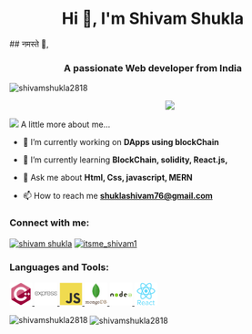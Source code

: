 <!-- <img align='right' src="https://media.giphy.com/media/M9gbBd9nbDrOTu1Mqx/giphy.gif" width="230">



# नमस्ते 🙏, Hii' I'm Shivam Shukla  
## Full Stack Developer 👨‍💻

[![](https://img.shields.io/badge/LinkedIn-ashrafkm-blue)](https://www.linkedin.com/in/ashraf-k-m-149a3494/)
[![](https://img.shields.io/badge/Gmail-ashrafkm010%40gmail.com-red)](mailto:ashrafkm010@gmail.com)


### <img src="https://media.giphy.com/media/VgCDAzcKvsR6OM0uWg/giphy.gif" width="50"> A little more about me...   -->
<h1 align="center">Hi 👋, I'm Shivam Shukla</h1>
## नमस्ते 🙏, 

<h3 align="center">A passionate Web developer from India</h3>

<p align="left"> <img src="https://komarev.com/ghpvc/?username=shivamshukla2818&label=Profile%20views&color=0e75b6&style=flat" alt="shivamshukla2818" /> </p>
<img align='right' src="https://media.giphy.com/media/M9gbBd9nbDrOTu1Mqx/giphy.gif" width="230">

<p align="left"> <a href="https://twitter.com/" target="blank"><img src="https://img.shields.io/twitter/follow/?logo=twitter&style=for-the-badge" alt="" /></a> </p>
<img src="https://media.giphy.com/media/VgCDAzcKvsR6OM0uWg/giphy.gif"  width="50"> A little more about me...

- 🔭 I’m currently working on **DApps using blockChain**

- 🌱 I’m currently learning **BlockChain, solidity, React.js,**

- 💬 Ask me about **Html, Css, javascript, MERN**

- 📫 How to reach me **shuklashivam76@gmail.com**

<h3 align="left">Connect with me:</h3>
<p align="left">
<a href="https://www.linkedin.com/in/shivamshukla1999" target="blank"><img align="center" src="https://raw.githubusercontent.com/rahuldkjain/github-profile-readme-generator/master/src/images/icons/Social/linked-in-alt.svg" alt="shivam shukla" height="30" width="40" /></a>
<a href="https://www.instagram.com/itsme_shivam1" target="blank"><img align="center" src="https://raw.githubusercontent.com/rahuldkjain/github-profile-readme-generator/master/src/images/icons/Social/instagram.svg" alt="itsme_shivam1" height="30" width="40" /></a>
</p>

<h3 align="left">Languages and Tools:</h3>
<p align="left"> <a href="https://www.w3schools.com/cpp/" target="_blank" rel="noreferrer"> <img src="https://raw.githubusercontent.com/devicons/devicon/master/icons/cplusplus/cplusplus-original.svg" alt="cplusplus" width="40" height="40"/> </a> <a href="https://expressjs.com" target="_blank" rel="noreferrer"> <img src="https://raw.githubusercontent.com/devicons/devicon/master/icons/express/express-original-wordmark.svg" alt="express" width="40" height="40"/> </a> <a href="https://developer.mozilla.org/en-US/docs/Web/JavaScript" target="_blank" rel="noreferrer"> <img src="https://raw.githubusercontent.com/devicons/devicon/master/icons/javascript/javascript-original.svg" alt="javascript" width="40" height="40"/> </a> <a href="https://www.mongodb.com/" target="_blank" rel="noreferrer"> <img src="https://raw.githubusercontent.com/devicons/devicon/master/icons/mongodb/mongodb-original-wordmark.svg" alt="mongodb" width="40" height="40"/> </a> <a href="https://nodejs.org" target="_blank" rel="noreferrer"> <img src="https://raw.githubusercontent.com/devicons/devicon/master/icons/nodejs/nodejs-original-wordmark.svg" alt="nodejs" width="40" height="40"/> </a> <a href="https://reactjs.org/" target="_blank" rel="noreferrer"> <img src="https://raw.githubusercontent.com/devicons/devicon/master/icons/react/react-original-wordmark.svg" alt="react" width="40" height="40"/> </a> </p>

<p><img align="left" src="https://github-readme-stats.vercel.app/api/top-langs?username=shivamshukla2818&show_icons=true&locale=en&layout=compact" alt="shivamshukla2818" /></p>

<p>&nbsp;<img align="center" src="https://github-readme-stats.vercel.app/api?username=shivamshukla2818&show_icons=true&locale=en" alt="shivamshukla2818" /></p>


